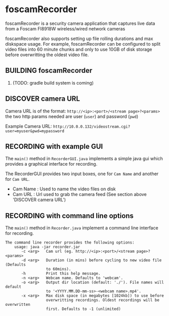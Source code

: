 foscamRecorder
==============

foscamRecorder is a security camera application that captures live data from a Foscam FI8918W wireless/wired network cameras

foscamRecorder also supports setting up file rolling durations and max diskspace usage. For example, foscamRecorder can be configured to split video files into 60 minute chunks and only to use 10GB of disk storage before overwritting the oldest video file.

BUILDING foscamRecorder
-----------------------------------
1.  (TODO: gradle build system is coming) 

DISCOVER camera URL
-----------------------------------
Camera URL is of the format: `http://<ip>:<port>/<stream page>?<params>`
the two http params needed are user (`user`) and password (`pwd`)

Example Camera URL: `http://10.0.0.132/videostream.cgi?user=myuser&pwd=mypassword`

RECORDING with example GUI
-----------------------------------
The `main()` method in `RecorderGUI.java` implements a simple java gui which provides a graphical interface for recording.

The RecorderGUI provides two input boxes, one for `Cam Name` and another for `Cam URL`.

* Cam Name : Used to name the video files on disk
* Cam URL  : Url used to grab the camera feed (See section above 'DISCOVER camera URL')

RECORDING with command line options
-----------------------------------
The `main()` method in `Recorder.java` implement a command line interface for recording.

```
The command line recorder provides the following options:
    usage: java -jar recorder.jar
       -c <arg>   Cam url (eg. http://<ip>:<port>/<stream page>?<params>
       -d <arg>   Duration (in mins) before cycling to new video file (Defaults
                  to 60mins).
       -h         Print this help message.
       -n <arg>   Webcam name. Defaults to 'webcam'.
       -o <arg>   Output dir location (default: './'). File names will default
                  to '<YYYY.MM.DD-mm-ss>-<webcam name>.mp4'.
       -x <arg>   Max disk space (in megabytes [1024kb]) to use before
                  overwritting recordings. Oldest recordings will be overwritten
                  first. Defaults to -1 (unlimited)
```                  
